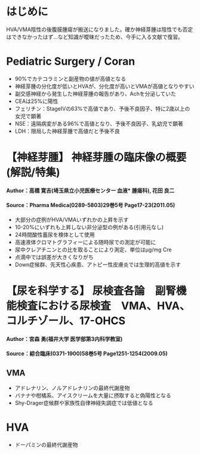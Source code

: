 # はじめに
HVA/VMA陰性の後腹膜腫瘍が搬送になりました。確か神経芽腫は陰性でも否定はできなかったはず…など知識が曖昧だったため、今手に入る文献で復習。

# Pediatric Surgery / Coran
* 90%でカテコラミンと副産物の値が高値となる
* 神経芽腫の分化度が低いとHVAが、分化度が高いとVMAが高値となりやすい
* 副交感神経から発生した神経芽腫の報告があり、Achを分泌していた
* CEAは25%に陽性
* フェリチン：StageIVの63%で高値であり、予後不良因子、特に2歳以上の女児で顕著
* NSE：遠隔病変がある96%で高値となり、予後不良因子、乳幼児で顕著
* LDH：限局した神経芽腫で高値だと予後不良

# 【神経芽腫】 神経芽腫の臨床像の概要(解説/特集)
#### Author：高橋 寛吉(埼玉県立小児医療センター 血液* 腫瘍科), 花田 良二
#### Source：Pharma Medica(0289-5803)29巻5号 Page17-23(2011.05)
* 大部分の症例がHVA/VMAいずれかの上昇を示す
* 10-20%にいずれも上昇しない非分泌型の例がある(引用元なし)
* 24時間酸性蓄尿を検体として使用
* 高速液体クロマトグラフィーによる随時尿での測定が可能に
* 尿中クレアチニンとの比を取ることにより測定、単位はμg/mg Cre
* 点滴中では誤差が大きくなりがち
* Down症候群、先天性心疾患、アトピー性皮膚炎では生理的高値を示す

# 【尿を科学する】 尿検査各論　副腎機能検査における尿検査　VMA、HVA、コルチゾール、17-OHCS
#### Author：宮森 勇(福井大学 医学部第3内科学教室)
#### Source：綜合臨床(0371-1900)58巻5号 Page1251-1254(2009.05)

## VMA
* アドレナリン、ノルアドレナリンの最終代謝産物
* バナナや柑橘系、アイスクリームを大量に摂取すると偽陽性となる
* Shy-Drager症候群や家族性自律神経失調症では低値となる

# HVA
* ドーパミンの最終代謝産物